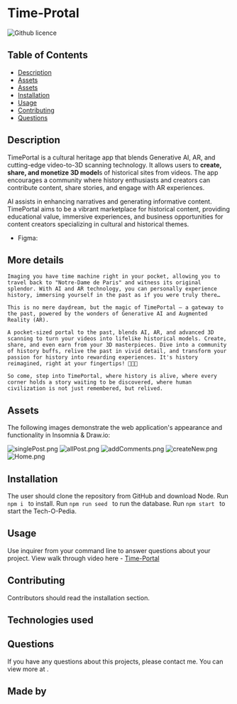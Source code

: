 # Time-Protal
![Github licence](https://img.shields.io/badge/license-MIT-blue.svg)

## Table of Contents
* [Description](#description)
* [Assets](#assets)
* [Assets](#assets)
* [Installation](#installation)
* [Usage](#usage)
* [Contributing](#contributing)
* [Questions](#questions)

## Description
TimePortal is a cultural heritage app that blends Generative AI, AR, and cutting-edge video-to-3D scanning technology. It allows users to **create, share, and monetize 3D model**s of historical sites from videos. The app encourages a community where history enthusiasts and creators can contribute content, share stories, and engage with AR experiences.

AI assists in enhancing narratives and generating informative content. TimePortal aims to be a vibrant marketplace for historical content, providing educational value, immersive experiences, and business opportunities for content creators specializing in cultural and historical themes.



- Figma: 



## More details
```
Imaging you have time machine right in your pocket, allowing you to travel back to "Notre-Dame de Paris" and witness its original splendor. With AI and AR technology, you can personally experience history, immersing yourself in the past as if you were truly there…

This is no mere daydream, but the magic of TimePortal – a gateway to the past, powered by the wonders of Generative AI and Augmented Reality (AR).

A pocket-sized portal to the past, blends AI, AR, and advanced 3D scanning to turn your videos into lifelike historical models. Create, share, and even earn from your 3D masterpieces. Dive into a community of history buffs, relive the past in vivid detail, and transform your passion for history into rewarding experiences. It's history reimagined, right at your fingertips! 🏰✨📱

So come, step into TimePortal, where history is alive, where every corner holds a story waiting to be discovered, where human civilization is not just remembered, but relived.
```
## Assets

The following images demonstrate the web application's appearance and functionality in Insomnia & Draw.io:

![singlePost.png](public/images/singlePost.png)
![allPost.png](public/images/allPost.png)
![addComments.png](public/images/addComments.png)
![createNew.png](public/images/createNew.png)
![Home.png](public/images/Home.png)


## Installation 
The user should clone the repository from GitHub and download Node. 
Run `npm i ` to install.
Run `npm run seed ` to run the database.
Run `npm start ` to start the Tech-O-Pedia.

## Usage 
Use inquirer from your command line to answer questions about your project.
View walk through video here - [Time-Portal](https://youtu.be/bEumSy552Qw)<br>


## Contributing 
Contributors should read the installation section. 

## Technologies used




## Questions
If you have any questions about this projects, please contact me. You can view more at .

## Made by 
```


```
